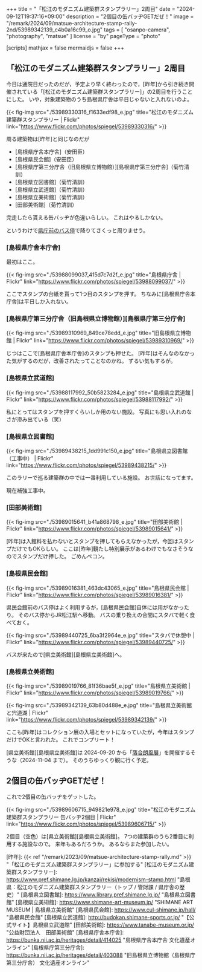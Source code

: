 +++
title = "「松江のモダニズム建築群スタンプラリー」2周目"
date =  "2024-09-12T19:37:16+09:00"
description = "2個目の缶バッヂGETだぜ！"
image = "/remark/2024/09/matsue-architecture-stamp-rally-2nd/53989342139_c4b0a16c99_o.jpg"
tags = [ "osanpo-camera", "photography", "matsue" ]
license = "by"
pageType = "photo"

[scripts]
  mathjax = false
  mermaidjs = false
+++

## 「松江のモダニズム建築群スタンプラリー」2周目

今日は通院日だったのだが，予定より早く終わったので，[昨年]から引き続き開催されている「[松江のモダニズム建築群スタンプラリー]」の2周目を行うことにした。
いや，対象建築物のうち島根県庁舎は平日じゃないと入れないのよ。

{{< fig-img src="./53989330316_f1633edf98_e.jpg" title="松江のモダニズム建築群スタンプラリー | Flickr" link="https://www.flickr.com/photos/spiegel/53989330316/" >}}

周る建築物は[昨年]と同じなのだが

- [島根県庁舎本庁舎]（安田臣）
- [島根県民会館]（安田臣）
- [島根県庁第三分庁舎（旧島根県立博物館）][島根県庁第三分庁舎]（菊竹清訓）
- [島根県立図書館]（菊竹清訓）
- [島根県立武道館]（菊竹清訓）
- [島根県立美術館]（菊竹清訓）
- [田部美術館]（菊竹清訓）

完走したら貰える缶バッヂが色違いらしい。
これはやるしかない。

というわけで[県庁前のバス停](https://maps.app.goo.gl/UGok8ZB1cQFUxnCW8)で降りてさくっと周りませう。

### [島根県庁舎本庁舎]

最初はここ。

{{< fig-img src="./53988099037_415d7c7d2f_e.jpg" title="島根県庁舎 | Flickr" link="https://www.flickr.com/photos/spiegel/53988099037/" >}}

ここでスタンプの台紙を貰って1つ目のスタンプを押す。
ちなみに[島根県庁舎本庁舎]は平日しか入れない。

### [島根県庁第三分庁舎（旧島根県立博物館）][島根県庁第三分庁舎]

{{< fig-img src="./53989310969_849ce78edd_e.jpg" title="旧島根県立博物館 | Flickr" link="https://www.flickr.com/photos/spiegel/53989310969/" >}}

じつはここで[島根県庁舎本庁舎]のスタンプも押せた。
[昨年]はそんなのなかった気がするのだが，改善されたってことなのかね。
ずるい気もするが。

### [島根県立武道館]

{{< fig-img src="./53988117992_50b5823284_e.jpg" title="島根県立武道館 | Flickr" link="https://www.flickr.com/photos/spiegel/53988117992/" >}}

私にとってはスタンプを押すくらいしか用のない施設。
写真にも思い入れのなさが滲み出ている（笑）

### [島根県立図書館]

{{< fig-img src="./53989438215_1dd991c150_e.jpg" title="島根県立図書館（工事中） | Flickr" link="https://www.flickr.com/photos/spiegel/53989438215/" >}}

このラリーで巡る建築群の中では一番利用している施設。
お世話になってます。

現在補強工事中。

### [田部美術館]

{{< fig-img src="./53989015641_b41a868798_e.jpg" title="田部美術館 | Flickr" link="https://www.flickr.com/photos/spiegel/53989015641/" >}}

[昨年]は入館料を払わないとスタンプを押してもらえなかったが，今回はスタンプだけでもOKらしい。
ここは[昨年]観たし特別展示があるわけでもなさそうなのでスタンプだけ押した。
ごめんペコン。

### [島根県民会館]

{{< fig-img src="./53989016381_463dc43065_e.jpg" title="島根県民会館 | Flickr" link="https://www.flickr.com/photos/spiegel/53989016381/" >}}

県民会館前のバス停はよく利用するが，[島根県民会館]自体には用がなかったり。
そのバス停からJR松江駅へ移動。
バスの乗り換えの合間にスタバで軽く食べておく。

{{< fig-img src="./53989440725_6ba3f2964e_e.jpg" title="スタバで休憩中 | Flickr" link="https://www.flickr.com/photos/spiegel/53989440725/" >}}

バスが来たので[県立美術館][島根県立美術館]へ。

### [島根県立美術館]

{{< fig-img src="./53989019766_81f36bae5f_e.jpg" title="島根県立美術館 | Flickr" link="https://www.flickr.com/photos/spiegel/53989019766/" >}}

{{< fig-img src="./53989342139_63b80d488e_e.jpg" title="島根県立美術館と宍道湖 | Flickr" link="https://www.flickr.com/photos/spiegel/53989342139/" >}}

ここも[昨年]はコレクション展の入場とセットになっていたが，今年はスタンプだけでOKと言われた。
これでコンプリート！

[県立美術館][島根県立美術館]は 2024-09-20 から「[落合朗風展](https://www.shimane-art-museum.jp/exhibition/000666.html "開館25周年オリジナル企画展「落合朗風　明朗美術連盟と目指した世界」 | 企画展 | 島根県立美術館")」を開催するそうな（2024-11-04 まで）。
そのうちゆっくり観に行く予定。

## 2個目の缶バッヂGETだぜ！

これで2個目の缶バッヂをゲットした。

{{< fig-img src="./53989606715_949821e978_e.jpg" title="松江のモダニズム建築群スタンプラリー 缶バッヂ2個目 | Flickr" link="https://www.flickr.com/photos/spiegel/53989606715/" >}}

2個目（空色）は[県立美術館][島根県立美術館]。
7つの建築群のうち2番目に利用する施設なので。
来年もあるだろうか。
あるならまた参加したい。

[昨年]: {{< ref "/remark/2023/09/matsue-architecture-stamp-rally.md" >}} "「松江のモダニズム建築群スタンプラリー」に参加する"
[松江のモダニズム建築群スタンプラリー]: https://www.pref.shimane.lg.jp/kanzai/rekisi/modernism-stamp.html "島根県：松江のモダニズム建築群スタンプラリー（トップ / 管財課 / 県庁舎の歴史）"
[島根県立図書館]: https://www.library.pref.shimane.lg.jp/ "島根県立図書館"
[島根県立美術館]: https://www.shimane-art-museum.jp/ "SHIMANE ART MUSEUM | 島根県立美術館"
[島根県民会館]: https://www.cul-shimane.jp/hall/ "島根県民会館"
[島根県立武道館]: http://budokan.shimane-sports.or.jp/ "【公式サイト】島根県立武道館"
[田部美術館]: https://www.tanabe-museum.or.jp/ "公益財団法人　田部美術館"
[島根県庁舎本庁舎]: https://bunka.nii.ac.jp/heritages/detail/414025 "島根県庁舎本庁舎 文化遺産オンライン"
[島根県庁第三分庁舎]: https://bunka.nii.ac.jp/heritages/detail/403088 "旧島根県立博物館（島根県庁第三分庁舎） 文化遺産オンライン"
